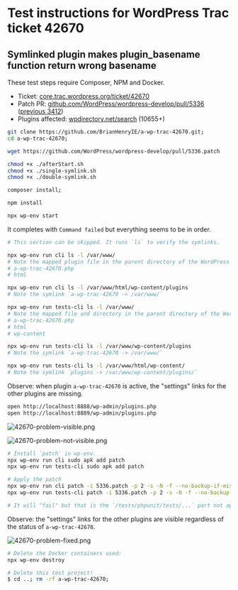# Test instructions for WordPress Trac ticket 42670 

## Symlinked plugin makes plugin_basename function return wrong basename

These test steps require Composer, NPM and Docker.

* Ticket: [core.trac.wordpress.org/ticket/42670](https://core.trac.wordpress.org/ticket/42670)
* Patch PR: [github.com/WordPress/wordpress-develop/pull/5336](https://github.com/WordPress/wordpress-develop/pull/5336) ([previous 3412](https://github.com/WordPress/wordpress-develop/pull/3412))
* Plugins affected: [wpdirectory.net/search](https://wpdirectory.net/search/01H3G0X3ZPYCJHNGRKBTBNDMTY) (10655+)

```bash
git clone https://github.com/BrianHenryIE/a-wp-trac-42670.git;
cd a-wp-trac-42670;

wget https://github.com/WordPress/wordpress-develop/pull/5336.patch

chmod +x ./afterStart.sh
chmod +x ./single-symlink.sh
chmod +x ./double-symlink.sh

composer install;

npm install

npx wp-env start
```

It completes with `Command failed` but everything seems to be in order.

```bash
# This section can be skipped. It runs `ls` to verify the symlinks.

npx wp-env run cli ls -l /var/www/
# Note the mapped plugin file in the parent directory of the WordPress install:
# a-wp-trac-42670.php
# html

npx wp-env run cli ls -l /var/www/html/wp-content/plugins 
# Note the symlink `a-wp-trac-42670 -> /var/www/`

npx wp-env run tests-cli ls -l /var/www/
# Note the mapped file and directory in the parent directory of the WordPress install:
# a-wp-trac-42670.php
# html
# wp-content

npx wp-env run tests-cli ls -l /var/www/wp-content/plugins 
# Note the symlink `a-wp-trac-42670 -> /var/www/` 

npx wp-env run tests-cli ls -l /var/www/html/wp-content/
# Note the symlink `plugins -> /var/www/wp-content/plugins/`
```

Observe: when plugin `a-wp-trac-42670` is active, the "settings" links for the other plugins are missing.

```bash
open http://localhost:8888/wp-admin/plugins.php
open http://localhost:8889/wp-admin/plugins.php
```

![42670-problem-visible.png](42670-problem-visible.png)

![42670-problem-not-visible.png](42670-problem-not-visible.png)

```bash
# Install `patch` in wp-env.
npx wp-env run cli sudo apk add patch
npx wp-env run tests-cli sudo apk add patch

# Apply the patch
npx wp-env run cli patch -i 5336.patch -p 2 -s -N -f --no-backup-if-mismatch --reject-file=
npx wp-env run tests-cli patch -i 5336.patch -p 2 -s -N -f --no-backup-if-mismatch --reject-file=

# It will "fail" but that is the `/tests/phpunit/tests/...` part not applying.
```

Observe: the "settings" links for the other plugins are visible regardless of the status of `a-wp-trac-42670`.

![42670-problem-fixed.png](42670-problem-fixed.png)

```bash
# Delete the Docker containers used:
npx wp-env destroy

# Delete this test project!
$ cd ..; rm -rf a-wp-trac-42670;
```
